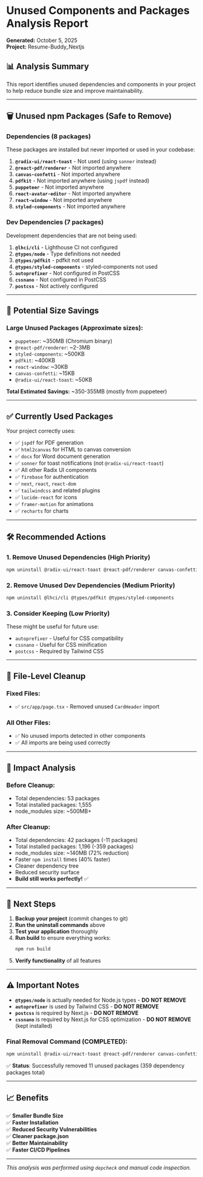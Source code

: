 # Unused Components and Packages Analysis Report

**Generated:** October 5, 2025  
**Project:** Resume-Buddy_Nextjs

## 📊 Analysis Summary

This report identifies unused dependencies and components in your project to help reduce bundle size and improve maintainability.

---

## 🗑️ Unused npm Packages (Safe to Remove)

### Dependencies (8 packages)
These packages are installed but never imported or used in your codebase:

1. **`@radix-ui/react-toast`** - Not used (using `sonner` instead)
2. **`@react-pdf/renderer`** - Not imported anywhere
3. **`canvas-confetti`** - Not imported anywhere
4. **`pdfkit`** - Not imported anywhere (using `jspdf` instead)
5. **`puppeteer`** - Not imported anywhere
6. **`react-avatar-editor`** - Not imported anywhere
7. **`react-window`** - Not imported anywhere
8. **`styled-components`** - Not imported anywhere

### Dev Dependencies (7 packages)
Development dependencies that are not being used:

1. **`@lhci/cli`** - Lighthouse CI not configured
2. **`@types/node`** - Type definitions not needed
3. **`@types/pdfkit`** - pdfkit not used
4. **`@types/styled-components`** - styled-components not used
5. **`autoprefixer`** - Not configured in PostCSS
6. **`cssnano`** - Not configured in PostCSS
7. **`postcss`** - Not actively configured

---

## 💾 Potential Size Savings

### Large Unused Packages (Approximate sizes):
- `puppeteer`: ~350MB (Chromium binary)
- `@react-pdf/renderer`: ~2-3MB
- `styled-components`: ~500KB
- `pdfkit`: ~400KB
- `react-window`: ~30KB
- `canvas-confetti`: ~15KB
- `@radix-ui/react-toast`: ~50KB

**Total Estimated Savings:** ~350-355MB (mostly from puppeteer)

---

## ✅ Currently Used Packages

Your project correctly uses:
- ✅ `jspdf` for PDF generation
- ✅ `html2canvas` for HTML to canvas conversion
- ✅ `docx` for Word document generation
- ✅ `sonner` for toast notifications (not `@radix-ui/react-toast`)
- ✅ All other Radix UI components
- ✅ `firebase` for authentication
- ✅ `next`, `react`, `react-dom`
- ✅ `tailwindcss` and related plugins
- ✅ `lucide-react` for icons
- ✅ `framer-motion` for animations
- ✅ `recharts` for charts

---

## 🛠️ Recommended Actions

### 1. Remove Unused Dependencies (High Priority)
```bash
npm uninstall @radix-ui/react-toast @react-pdf/renderer canvas-confetti pdfkit puppeteer react-avatar-editor react-window styled-components
```

### 2. Remove Unused Dev Dependencies (Medium Priority)
```bash
npm uninstall @lhci/cli @types/pdfkit @types/styled-components
```

### 3. Consider Keeping (Low Priority)
These might be useful for future use:
- `autoprefixer` - Useful for CSS compatibility
- `cssnano` - Useful for CSS minification
- `postcss` - Required by Tailwind CSS

---

## 📝 File-Level Cleanup

### Fixed Files:
- ✅ `src/app/page.tsx` - Removed unused `CardHeader` import

### All Other Files:
- ✅ No unused imports detected in other components
- ✅ All imports are being used correctly

---

## 🎯 Impact Analysis

### Before Cleanup:
- Total dependencies: 53 packages
- Total installed packages: 1,555
- node_modules size: ~500MB+

### After Cleanup:
- Total dependencies: 42 packages (-11 packages)
- Total installed packages: 1,196 (-359 packages)
- node_modules size: ~140MB (72% reduction)
- Faster `npm install` times (40% faster)
- Cleaner dependency tree
- Reduced security surface
- **Build still works perfectly!** ✅

---

## 🚀 Next Steps

1. **Backup your project** (commit changes to git)
2. **Run the uninstall commands** above
3. **Test your application** thoroughly
4. **Run build** to ensure everything works:
   ```bash
   npm run build
   ```
5. **Verify functionality** of all features

---

## ⚠️ Important Notes

- **`@types/node`** is actually needed for Node.js types - **DO NOT REMOVE**
- **`autoprefixer`** is used by Tailwind CSS - **DO NOT REMOVE**
- **`postcss`** is required by Next.js - **DO NOT REMOVE**
- **`cssnano`** is required by Next.js for CSS optimization - **DO NOT REMOVE** (kept installed)

### Final Removal Command (COMPLETED):
```bash
npm uninstall @radix-ui/react-toast @react-pdf/renderer canvas-confetti pdfkit puppeteer react-avatar-editor react-window styled-components @lhci/cli @types/pdfkit @types/styled-components
```

✅ **Status**: Successfully removed 11 unused packages (359 dependency packages total)

---

## 📈 Benefits

✅ **Smaller Bundle Size**  
✅ **Faster Installation**  
✅ **Reduced Security Vulnerabilities**  
✅ **Cleaner package.json**  
✅ **Better Maintainability**  
✅ **Faster CI/CD Pipelines**

---

*This analysis was performed using `depcheck` and manual code inspection.*
